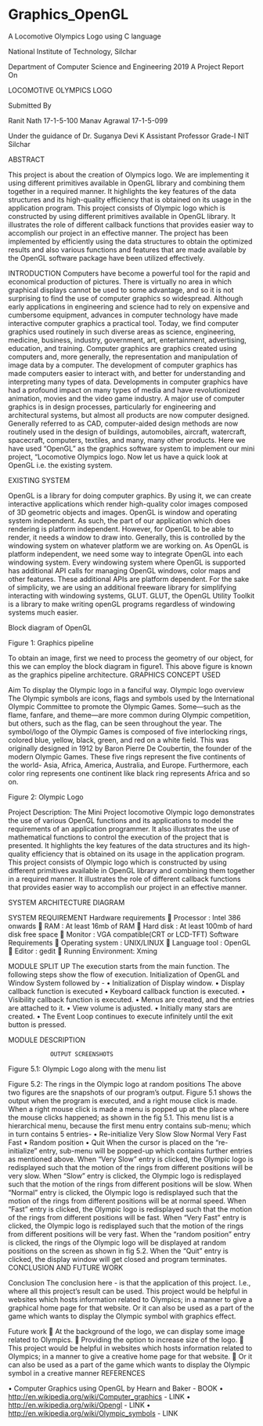 # Graphics_OpenGL
A Locomotive Olympics Logo using C language

National Institute of Technology, Silchar
 
Department of Computer Science and Engineering
2019
A Project Report On
	
LOCOMOTIVE OLYMPICS LOGO

Submitted By
                                
Ranit Nath				17-1-5-100
Manav Agrawal		  17-1-5-099
		          

                                                 
Under the guidance of 
Dr. Suganya Devi K
Assistant Professor Grade-I
NIT Silchar

                                        
                           



ABSTRACT

 This project is about the creation of Olympics logo.  We are implementing it using different primitives available in OpenGL library and combining them together in a required manner.
It highlights the key features of the data structures and its high-quality efficiency that is obtained on its usage in the application program. This project consists of Olympic logo which is constructed by using different primitives available in OpenGL library. It illustrates the role of different callback functions that provides easier way to accomplish our project in an effective manner.
The project has been implemented by efficiently using the data structures to obtain the optimized results and also various functions and features that are made available by the OpenGL software package have been utilized effectively.   


                                                                                         
INTRODUCTION
	Computers have become a powerful tool for the rapid and economical production of pictures. There is virtually no area in which graphical displays cannot be used to some advantage, and so it is not surprising to find the use of computer graphics so widespread. Although early applications in engineering and science had to rely on expensive and cumbersome equipment, advances in computer technology have made interactive computer graphics a practical tool. Today, we find computer graphics used routinely in such diverse areas as science, engineering, medicine, business, industry, government, art, entertainment, advertising, education, and training.
Computer graphics are graphics created using computers and, more generally, the representation and manipulation of image data by a computer. The development of computer graphics has made computers easier to interact with, and better for understanding and interpreting many types of data. Developments in computer graphics have had a profound impact on many types of media and have revolutionized animation, movies and the video game industry.
A major use of computer graphics is in design processes, particularly for engineering and architectural systems, but almost all products are now computer designed. Generally referred to as CAD, computer-aided design methods are now routinely used in the design of buildings, automobiles, aircraft, watercraft, spacecraft, computers, textiles, and many, many other products.
	Here we have used “OpenGL” as the graphics software system to implement our mini project, “Locomotive Olympics logo. Now let us have a quick look at OpenGL i.e. the existing system.



EXISTING SYSTEM

OpenGL is a library for doing computer graphics. By using it, we can create interactive applications which render high-quality color images composed of 3D geometric objects and images. OpenGL is window and operating system independent. As such, the part of our application which does rendering is platform independent.
	However, for OpenGL to be able to render, it needs a window to draw into. Generally, this is controlled by the windowing system on whatever platform we are working on. As OpenGL is platform independent, we need some way to integrate OpenGL into each windowing system.
	Every windowing system where OpenGL is supported has additional API calls for managing OpenGL windows, color maps and other features. These additional APIs are platform dependent. For the sake of simplicity, we are using an additional freeware library for simplifying interacting with windowing systems, GLUT.
	GLUT, the OpenGL Utility Toolkit is a library to make writing openGL programs regardless of windowing systems much easier. 

Block diagram of OpenGL
 
Figure 1: Graphics pipeline

To obtain an image, first we need to process the geometry of our object, for this we can employ the block diagram in figure1. This above figure is known as the graphics pipeline architecture. 
GRAPHICS CONCEPT USED

 Aim
To display the Olympic logo in a fanciful way.
Olympic logo overview
The Olympic symbols are icons, flags and symbols used by the International Olympic Committee to promote the Olympic Games. Some—such as the flame, fanfare, and theme—are more common during Olympic competition, but others, such as the flag, can be seen throughout the year.
The symbol/logo of the Olympic Games is composed of five interlocking rings, colored blue, yellow, black, green, and red on a white field. This was originally designed in 1912 by Baron Pierre De Coubertin, the founder of the modern Olympic Games. These five rings represent the five continents of the world- Asia, Africa, America, Australia, and Europe. Furthermore, each color ring represents one continent like black ring represents Africa and so on.
 
Figure 2: Olympic Logo
	

Project Description:
The Mini Project   locomotive Olympic logo demonstrates the use of various OpenGL functions and its applications to model the requirements of an application programmer. It also illustrates the use of mathematical functions to control the execution of the project that is presented.
It highlights the key features of the data structures and its high-quality efficiency that is obtained on its usage in the application program. This project consists of Olympic logo which is constructed by using different primitives available in OpenGL library and combining them together in a required manner. It illustrates the role of different callback functions that provides easier way to accomplish our project in an effective manner.











SYSTEM ARCHITECTURE DIAGRAM

SYSTEM REQUIREMENT 
 Hardware requirements
	Processor          : Intel 386 onwards
	RAM                   : At least 16mb of  RAM 
	Hard disk            : At least 100mb of hard disk free space 
	Monitor              : VGA compatible(CRT or LCD-TFT)
       Software Requirements
	Operating system      : UNIX/LINUX
	Language tool            : OpenGL
	Editor		        :  gedit
	Running Environment: Xming


MODULE SPLIT UP
The execution starts from the main function. The following steps show the flow of execution. Initialization of OpenGL and Window System followed by -
•	Initialization of Display window.
•	Display callback function is executed
•	Keyboard callback function is executed.
•	Visibility callback function is executed.
•	Menus are created, and the entries are attached to it.
•	View volume is adjusted.
•	Initially many stars are created.
•	The Event Loop continues to execute infinitely until the exit button is pressed.

MODULE DESCRIPTION



				OUTPUT SCREENSHOTS

 
Figure 5.1: Olympic Logo along with the menu list

 
Figure 5.2: The rings in the Olympic logo at random positions
The above two figures are the snapshots of our program’s output. Figure 5.1 shows the output when the program is executed, and a right mouse click is made. When a right mouse click is made a menu is popped up at the place where the mouse clicks happened; as shown in the fig 5.1. This menu list is a hierarchical menu, because the first menu entry contains sub-menu; which in turn contains 5 entries-
•	Re-initialize
 	Very Slow
 	Slow
 	Normal
 	Very Fast
 	Fast
•	Random position
•	Quit
When the cursor is placed on the “re-initialize” entry, sub-menu will be popped-up which contains further entries as mentioned above.
When “Very Slow” entry is clicked, the Olympic logo is redisplayed such that the motion of the rings from different positions will be very slow.
When “Slow” entry is clicked, the Olympic logo is redisplayed such that the motion of the rings from different positions will be slow.
When “Normal” entry is clicked, the Olympic logo is redisplayed such that the motion of the rings from different positions will be at normal speed.
When “Fast” entry is clicked, the Olympic logo is redisplayed such that the motion of the rings from different positions will be fast.
When “Very Fast” entry is clicked, the Olympic logo is redisplayed such that the motion of the rings from different positions will be very fast.
When the “random position” entry is clicked, the rings of the Olympic logo will be displayed at random positions on the screen as shown in fig 5.2.
When the “Quit” entry is clicked, the display window will get closed and program terminates.
CONCLUSION AND FUTURE WORK

Conclusion
The conclusion here - is that the application of this project. I.e., where all this project’s result can be used. This project would be helpful in websites which hosts information related to Olympics; in a manner to give a graphical home page for that website. Or it can also be used as a part of the game which wants to display the Olympic symbol with graphics effect.

Future work
	At the background of the logo, we can display some image related to Olympics.
	Providing the option to increase size of the logo.
	This project would be helpful in websites which hosts information related to Olympics; in a manner to give a creative home page for that website. 
	Or it can also be used as a part of the game which wants to display the Olympic symbol in a creative manner
REFERENCES

•	Computer Graphics using OpenGL by Hearn and Baker - BOOK
•	http://en.wikipedia.org/wiki/Computer_graphics - LINK
•	http://en.wikipedia.org/wiki/Opengl - LINK
•	http://en.wikipedia.org/wiki/Olympic_symbols - LINK


